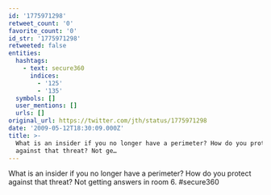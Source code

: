 ```yaml
---
id: '1775971298'
retweet_count: '0'
favorite_count: '0'
id_str: '1775971298'
retweeted: false
entities:
  hashtags:
    - text: secure360
      indices:
        - '125'
        - '135'
  symbols: []
  user_mentions: []
  urls: []
original_url: https://twitter.com/jth/status/1775971298
date: '2009-05-12T18:30:09.000Z'
title: >-
  What is an insider if you no longer have a perimeter? How do you protect
  against that threat? Not ge…
---
```


What is an insider if you no longer have a perimeter? How do you protect against that threat? Not getting answers in room 6. #secure360
